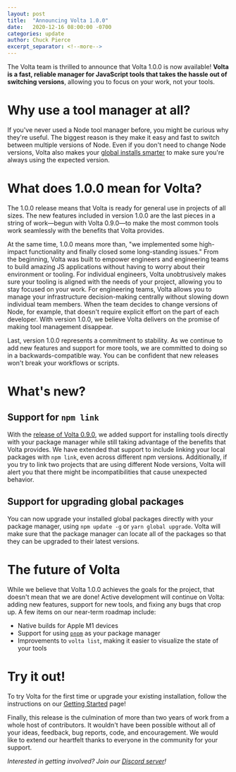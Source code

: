 ```yaml
---
layout: post
title:  "Announcing Volta 1.0.0"
date:   2020-12-16 08:00:00 -0700
categories: update
author: Chuck Pierce
excerpt_separator: <!--more-->
---
```


The Volta team is thrilled to announce that Volta 1.0.0 is now available! **Volta is a fast, reliable manager for JavaScript tools that takes the hassle out of switching versions**, allowing you to focus on your work, not your tools.
<!--more-->

# Why use a tool manager at all?

If you've never used a Node tool manager before, you might be curious why they're useful. The biggest reason is they make it easy and fast to switch between multiple versions of Node. Even if you don't need to change Node versions, Volta also makes your [global installs smarter](/2019/06/18/global-installs-done-right/) to make sure you're always using the expected version.

# What does 1.0.0 mean for Volta?

The 1.0.0 release means that Volta is ready for general use in projects of all sizes. The new features included in version 1.0.0 are the last pieces in a string of work—begun with Volta 0.9.0—to make the most common tools work seamlessly with the benefits that Volta provides.

At the same time, 1.0.0 means more than, "we implemented some high-impact functionality and finally closed some long-standing issues." From the beginning, Volta was built to empower engineers and engineering teams to build amazing JS applications without having to worry about their environment or tooling. For individual engineers, Volta unobtrusively makes sure your tooling is aligned with the needs of your project, allowing you to stay focused on your work. For engineering teams, Volta allows you to manage your infrastructure decision-making centrally without slowing down individual team members. When the team decides to change versions of Node, for example, that doesn't require explicit effort on the part of each developer. With version 1.0.0, we believe Volta delivers on the promise of making tool management disappear.

Last, version 1.0.0 represents a commitment to stability. As we continue to add new features and support for more tools, we are committed to doing so in a backwards-compatible way. You can be confident that new releases won't break your workflows or scripts.

# What's new?

## Support for `npm link`

With the [release of Volta 0.9.0](/2020/10/22/announcing-volta-090/), we added support for installing tools directly with your package manager while still taking advantage of the benefits that Volta provides. We have extended that support to include linking your local packages with `npm link`, even across different npm versions. Additionally, if you try to link two projects that are using different Node versions, Volta will alert you that there might be incompatibilities that cause unexpected behavior.

## Support for upgrading global packages

You can now upgrade your installed global packages directly with your package manager, using `npm update -g` or `yarn global upgrade`. Volta will make sure that the package manager can locate all of the packages so that they can be upgraded to their latest versions.

# The future of Volta

While we believe that Volta 1.0.0 achieves the goals for the project, that doesn't mean that we are done! Active development will continue on Volta: adding new features, support for new tools, and fixing any bugs that crop up. A few items on our near-term roadmap include:

- Native builds for Apple M1 devices
- Support for using [`pnpm`](https://pnpm.js.org/) as your package manager
- Improvements to `volta list`, making it easier to visualize the state of your tools

# Try it out!

To try Volta for the first time or upgrade your existing installation, follow the instructions on our [Getting Started](https://docs.volta.sh/guide/getting-started) page!

Finally, this release is the culmination of more than two years of work from a whole host of contributors. It wouldn't have been possible without all of your ideas, feedback, bug reports, code, and encouragement. We would like to extend our heartfelt thanks to everyone in the community for your support.

_Interested in getting involved? Join our [Discord server](https://discord.gg/hgPTz9A)!_
